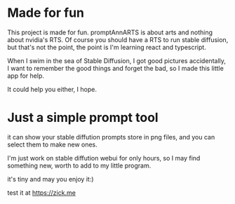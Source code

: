 # Made for fun

This project is made for fun. promptAnnARTS is about arts and nothing about nvidia's RTS. Of course you should have a RTS to run stable diffusion, but that's not the point, the point is I'm learning react and typescript.

When I swim in the sea of Stable Diffusion, I got good pictures accidentally, I want to remember the good things and forget the bad, so I made this little app for help.

It could help you either, I hope.

# Just a simple prompt tool

it can show your stable diffution prompts store in png files, and you can select them to make new ones.

I'm just work on stable diffution webui for only hours, so I may find something new, worth to add to my little program.

it's tiny and may you enjoy it:)

test it at https://zick.me
